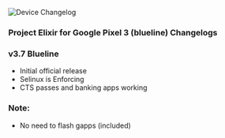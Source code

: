 ![Device Changelog](https://i.imgur.com/C0Wcdr5.png)

### Project Elixir for Google Pixel 3 (blueline) Changelogs

### v3.7 Blueline
- Initial official release
- Selinux is Enforcing
- CTS passes and banking apps working

### Note:
- No need to flash gapps (included)